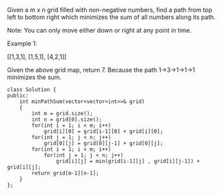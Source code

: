 Given a m x n grid filled with non-negative numbers, find a path from top left to bottom right which minimizes the sum of all numbers along its path.

Note: You can only move either down or right at any point in time.

Example 1:

[[1,3,1],
 [1,5,1],
 [4,2,1]]

Given the above grid map, return 7. Because the path 1→3→1→1→1 minimizes the sum.

```
class Solution {
public:
    int minPathSum(vector<vector<int>>& grid) 
    {
        int m = grid.size();
        int n = grid[0].size();
        for(int i = 1; i < m; i++)
            grid[i][0] = grid[i-1][0] + grid[i][0];
        for(int j = 1; j < n; j++)
            grid[0][j] = grid[0][j-1] + grid[0][j];
        for(int i = 1; i < m; i++)
            for(int j = 1; j < n; j++)
                grid[i][j] = min(grid[i-1][j] , grid[i][j-1]) + grid[i][j];
        return grid[m-1][n-1];
    }
};
```